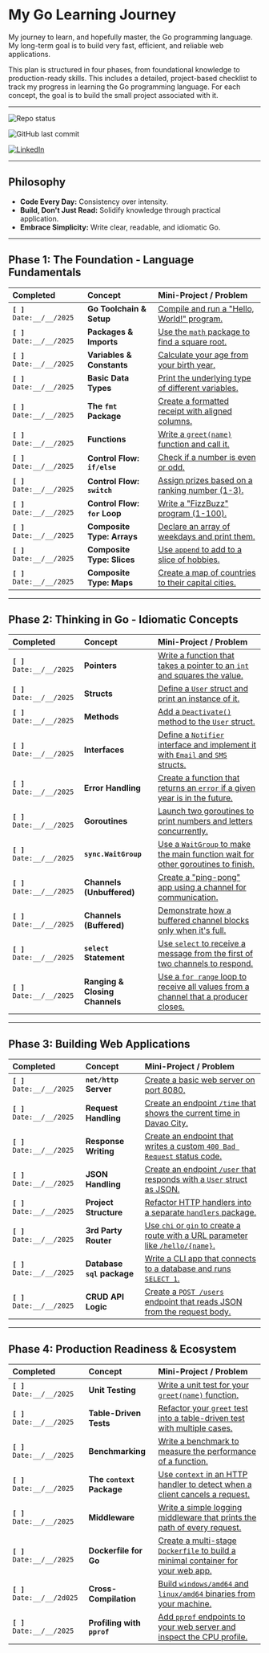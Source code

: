 # My Go Learning Journey

My journey to learn, and hopefully master, the Go programming language. My long-term goal is to build very fast, efficient, and reliable web applications.

This plan is structured in four phases, from foundational knowledge to production-ready skills. This includes a detailed, project-based checklist to track my progress in learning the Go programming language. For each concept, the goal is to build the small project associated with it.

---

![Repo status](https://img.shields.io/badge/status-in%20progress-green?style=for-the-badge)

![GitHub last commit](https://img.shields.io/github/last-commit/mayknxyz/learn-go?style=for-the-badge)

<a href="https://www.linkedin.com/in/mikenavales/">
    <img src="https://img.shields.io/badge/LinkedIn-0077B5?style=for-the-badge&logo=linkedin&logoColor=white" alt="LinkedIn">
</a>

---


## Philosophy

- **Code Every Day:** Consistency over intensity.
- **Build, Don't Just Read:** Solidify knowledge through practical application.
- **Embrace Simplicity:** Write clear, readable, and idiomatic Go.

---

## Phase 1: The Foundation - Language Fundamentals

| Completed | Concept | Mini-Project / Problem |
| :--- | :--- | :--- |
| **`[ ]`** `Date:__/__/2025` | **Go Toolchain & Setup** | [Compile and run a "Hello, World!" program.](./01-foundation/01-go-toolchain-setup/) |
| **`[ ]`** `Date:__/__/2025` | **Packages & Imports** | [Use the `math` package to find a square root.](./01-foundation/02-packages-imports/) |
| **`[ ]`** `Date:__/__/2025` | **Variables & Constants** | [Calculate your age from your birth year.](./01-foundation/03-variables-constants/) |
| **`[ ]`** `Date:__/__/2025` | **Basic Data Types** | [Print the underlying type of different variables.](./01-foundation/04-basic-data-types/) |
| **`[ ]`** `Date:__/__/2025` | **The `fmt` Package** | [Create a formatted receipt with aligned columns.](./01-foundation/05-fmt-package/) |
| **`[ ]`** `Date:__/__/2025` | **Functions** | [Write a `greet(name)` function and call it.](./01-foundation/06-functions/) |
| **`[ ]`** `Date:__/__/2025` | **Control Flow: `if/else`** | [Check if a number is even or odd.](./01-foundation/07-if-else/) |
| **`[ ]`** `Date:__/__/2025` | **Control Flow: `switch`** | [Assign prizes based on a ranking number (1-3).](./01-foundation/08-switch/) |
| **`[ ]`** `Date:__/__/2025` | **Control Flow: `for` Loop** | [Write a "FizzBuzz" program (1-100).](./01-foundation/09-for-loop/) |
| **`[ ]`** `Date:__/__/2025` | **Composite Type: Arrays** | [Declare an array of weekdays and print them.](./01-foundation/10-arrays/) |
| **`[ ]`** `Date:__/__/2025` | **Composite Type: Slices** | [Use `append` to add to a slice of hobbies.](./01-foundation/11-slices/) |
| **`[ ]`** `Date:__/__/2025` | **Composite Type: Maps** | [Create a map of countries to their capital cities.](./01-foundation/12-maps/) |

---

## Phase 2: Thinking in Go - Idiomatic Concepts

| Completed | Concept | Mini-Project / Problem |
| :--- | :--- | :--- |
| **`[ ]`** `Date:__/__/2025` | **Pointers** | [Write a function that takes a pointer to an `int` and squares the value.](./02-idiomatic-go/01-pointers/) |
| **`[ ]`** `Date:__/__/2025` | **Structs** | [Define a `User` struct and print an instance of it.](./02-idiomatic-go/02-structs/) |
| **`[ ]`** `Date:__/__/2025` | **Methods** | [Add a `Deactivate()` method to the `User` struct.](./02-idiomatic-go/03-methods/) |
| **`[ ]`** `Date:__/__/2025` | **Interfaces** | [Define a `Notifier` interface and implement it with `Email` and `SMS` structs.](./02-idiomatic-go/04-interfaces/) |
| **`[ ]`** `Date:__/__/2025` | **Error Handling** | [Create a function that returns an `error` if a given year is in the future.](./02-idiomatic-go/05-error-handling/) |
| **`[ ]`** `Date:__/__/2025` | **Goroutines** | [Launch two goroutines to print numbers and letters concurrently.](./02-idiomatic-go/06-goroutines/) |
| **`[ ]`** `Date:__/__/2025` | **`sync.WaitGroup`** | [Use a `WaitGroup` to make the main function wait for other goroutines to finish.](./02-idiomatic-go/07-waitgroup/) |
| **`[ ]`** `Date:__/__/2025` | **Channels (Unbuffered)** | [Create a "ping-pong" app using a channel for communication.](./02-idiomatic-go/08-unbuffered-channels/) |
| **`[ ]`** `Date:__/__/2025` | **Channels (Buffered)** | [Demonstrate how a buffered channel blocks only when it's full.](./02-idiomatic-go/09-buffered-channels/) |
| **`[ ]`** `Date:__/__/2025` | **`select` Statement** | [Use `select` to receive a message from the first of two channels to respond.](./02-idiomatic-go/10-select/) |
| **`[ ]`** `Date:__/__/2025` | **Ranging & Closing Channels** | [Use a `for range` loop to receive all values from a channel that a producer closes.](./02-idiomatic-go/11-range-close-channels/) |

---

## Phase 3: Building Web Applications

| Completed | Concept | Mini-Project / Problem |
| :--- | :--- | :--- |
| **`[ ]`** `Date:__/__/2025` | **`net/http` Server** | [Create a basic web server on port 8080.](./03-web-applications/01-net-http-server/) |
| **`[ ]`** `Date:__/__/2025` | **Request Handling** | [Create an endpoint `/time` that shows the current time in Davao City.](./03-web-applications/02-request-handling/) |
| **`[ ]`** `Date:__/__/2025` | **Response Writing** | [Create an endpoint that writes a custom `400 Bad Request` status code.](./03-web-applications/03-response-writing/) |
| **`[ ]`** `Date:__/__/2025` | **JSON Handling** | [Create an endpoint `/user` that responds with a `User` struct as JSON.](./03-web-applications/04-json-handling/) |
| **`[ ]`** `Date:__/__/2025` | **Project Structure** | [Refactor HTTP handlers into a separate `handlers` package.](./03-web-applications/05-project-structure/) |
| **`[ ]`** `Date:__/__/2025` | **3rd Party Router** | [Use `chi` or `gin` to create a route with a URL parameter like `/hello/{name}`.](./03-web-applications/06-third-party-router/) |
| **`[ ]`** `Date:__/__/2025` | **Database `sql` package** | [Write a CLI app that connects to a database and runs `SELECT 1`.](./03-web-applications/07-database-sql/) |
| **`[ ]`** `Date:__/__/2025` | **CRUD API Logic** | [Create a `POST /users` endpoint that reads JSON from the request body.](./03-web-applications/08-crud-logic/) |

---

## Phase 4: Production Readiness & Ecosystem

| Completed | Concept | Mini-Project / Problem |
| :--- | :--- | :--- |
| **`[ ]`** `Date:__/__/2025` | **Unit Testing** | [Write a unit test for your `greet(name)` function.](./04-production-readiness/01-unit-testing/) |
| **`[ ]`** `Date:__/__/2025` | **Table-Driven Tests** | [Refactor your `greet` test into a table-driven test with multiple cases.](./04-production-readiness/02-table-driven-tests/) |
| **`[ ]`** `Date:__/__/2025` | **Benchmarking** | [Write a benchmark to measure the performance of a function.](./04-production-readiness/03-benchmarking/) |
| **`[ ]`** `Date:__/__/2025` | **The `context` Package** | [Use `context` in an HTTP handler to detect when a client cancels a request.](./04-production-readiness/04-context/) |
| **`[ ]`** `Date:__/__/2025` | **Middleware** | [Write a simple logging middleware that prints the path of every request.](./04-production-readiness/05-middleware/) |
| **`[ ]`** `Date:__/__/2025` | **Dockerfile for Go** | [Create a multi-stage `Dockerfile` to build a minimal container for your web app.](./04-production-readiness/06-dockerfile/) |
| **`[ ]`** `Date:__/__/2d025` | **Cross-Compilation** | [Build `windows/amd64` and `linux/amd64` binaries from your machine.](./04-production-readiness/07-cross-compilation/) |
| **`[ ]`** `Date:__/__/2025` | **Profiling with `pprof`** | [Add `pprof` endpoints to your web server and inspect the CPU profile.](./04-production-readiness/08-profiling/) |
